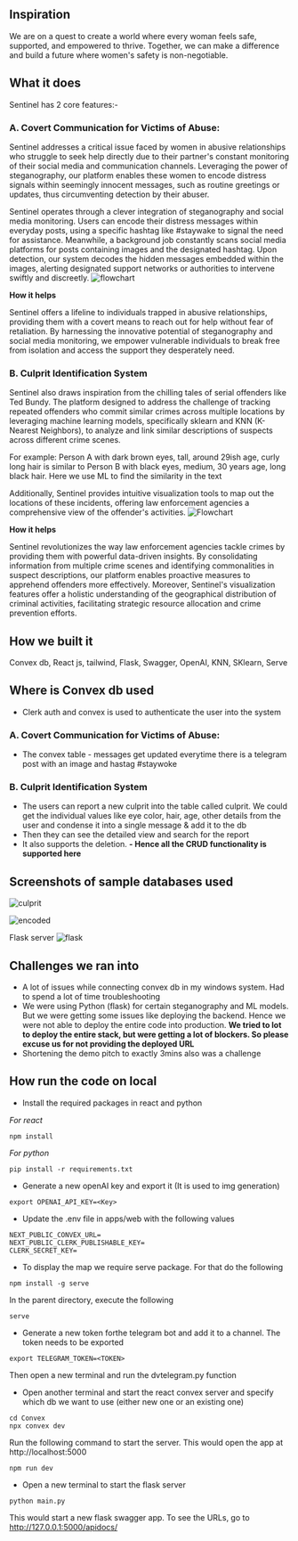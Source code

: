 ## Inspiration
We are on a quest to create a world where every woman feels safe, supported, and empowered to thrive. Together, we can make a difference and build a future where women's safety is non-negotiable.

## What it does
Sentinel has 2 core features:-

### A. Covert Communication for Victims of Abuse: 
Sentinel addresses a critical issue faced by women in abusive relationships who struggle to seek help directly due to their partner's constant monitoring of their social media and communication channels. Leveraging the power of steganography, our platform enables these women to encode distress signals within seemingly innocent messages, such as routine greetings or updates, thus circumventing detection by their abuser.

Sentinel operates through a clever integration of steganography and social media monitoring. Users can encode their distress messages within everyday posts, using a specific hashtag like #staywake to signal the need for assistance. Meanwhile, a background job constantly scans social media platforms for posts containing images and the designated hashtag. Upon detection, our system decodes the hidden messages embedded within the images, alerting designated support networks or authorities to intervene swiftly and discreetly.
![flowchart](https://i.ibb.co/t4x2c9H/steganpgraphy.png)

**How it helps**

Sentinel offers a lifeline to individuals trapped in abusive relationships, providing them with a covert means to reach out for help without fear of retaliation. By harnessing the innovative potential of steganography and social media monitoring, we empower vulnerable individuals to break free from isolation and access the support they desperately need.

### B. Culprit Identification System
 Sentinel also draws inspiration from the chilling tales of serial offenders like Ted Bundy. The platform designed to address the challenge of tracking repeated offenders who commit similar crimes across multiple locations by leveraging machine learning models, specifically sklearn and KNN (K-Nearest Neighbors), to analyze and link similar descriptions of suspects across different crime scenes.

For example:  Person A with dark brown eyes, tall, around 29ish age, curly long hair is similar to Person B with black eyes, medium, 30 years age, long black hair. 
Here we use ML to find the similarity in the text

Additionally, Sentinel provides intuitive visualization tools to map out the locations of these incidents, offering law enforcement agencies a comprehensive view of the offender's activities.
![Flowchart](https://i.ibb.co/g6dzcHZ/Untitled-2024-02-08-1720-1-1.png)

**How it helps**

Sentinel revolutionizes the way law enforcement agencies tackle crimes by providing them with powerful data-driven insights. By consolidating information from multiple crime scenes and identifying commonalities in suspect descriptions, our platform enables proactive measures to apprehend offenders more effectively. Moreover, Sentinel's visualization features offer a holistic understanding of the geographical distribution of criminal activities, facilitating strategic resource allocation and crime prevention efforts.

## How we built it
Convex db,  React js, tailwind, Flask, Swagger, OpenAI, KNN, SKlearn, Serve

## Where is Convex db used
- Clerk auth and convex is used to authenticate the user into the system

### A. Covert Communication for Victims of Abuse: 

- The convex table - messages get updated everytime there is a telegram post with an image and hastag #staywoke

### B. Culprit Identification System

- The users can report a new culprit into the table called culprit. We could get the individual values like eye color, hair, age, other details from the user and condense it into a single message & add it to the db
- Then they can see the detailed view and search for the report
- It also supports the deletion. 
**- Hence all the CRUD functionality is supported here**

## Screenshots of sample databases used
![culprit](https://i.ibb.co/rkqCWzN/Untitled.png)

![encoded](https://i.ibb.co/pK1hW0G/Untitled-1.png)

Flask server
![flask](https://i.ibb.co/vP50kNP/Screenshot-8.png)

## Challenges we ran into
- A lot of issues while connecting convex db in my windows system. Had to spend a lot of time troubleshooting
- We were using Python (flask) for certain steganography and ML models. But we were getting some issues like deploying the backend. Hence we were not able to deploy the entire code into production. **We tried to lot to deploy the entire stack, but were getting a lot of blockers. So please excuse us for not providing the deployed URL**
- Shortening the demo pitch to exactly 3mins also was a challenge

## How run the code on local
- Install the required packages in react and python

*For react*
```
npm install
```

*For python*
````
pip install -r requirements.txt
````

- Generate a new openAI key and export it (It is used to img generation)
```
export OPENAI_API_KEY=<Key>
```

- Update the .env file in apps/web with the following values
```
NEXT_PUBLIC_CONVEX_URL=
NEXT_PUBLIC_CLERK_PUBLISHABLE_KEY=
CLERK_SECRET_KEY=
```

- To display the map we require serve package. For that do the following
```
npm install -g serve
```
In the parent directory, execute the following
```
serve
```

- Generate a new token forthe telegram bot and add it to a channel. The token needs to be exported
```
export TELEGRAM_TOKEN=<TOKEN>
```
Then open a new terminal and run the dvtelegram.py function

- Open another terminal and start the react convex server and specify which db we want to use (either new one or an existing one)
```
cd Convex
npx convex dev
```

Run the following command to start the server. This would open the app at http://localhost:5000
```
npm run dev
```

- Open a new terminal to start the flask server
```
python main.py
```
This would start a new flask swagger app. To see the URLs, go to http://127.0.0.1:5000/apidocs/

